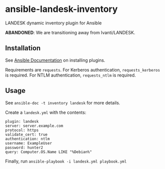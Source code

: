 # ansible-landesk-inventory

LANDESK dynamic inventory plugin for Ansible

**ABANDONED**: We are transitioning away from Ivanti/LANDESK.

## Installation
See [Ansible Documentation](https://docs.ansible.com/ansible/latest/dev_guide/developing_locally.html#adding-a-plugin-locally) on installing plugins.

Requirements are `requests`.
For Kerberos authentication, `requests_kerberos` is required.
For NTLM authentication, `requests_ntlm` is required.

## Usage
See `ansible-doc -t inventory landesk` for more details.

Create a `landesk.yml` with the contents:
```
plugin: landesk
server: server.example.com
protocol: https
validate_cert: true
authentication: ntlm
username: ExampleUser
password: hunter2
query: Computer.OS.Name LIKE "%Debian%"
```

Finally, run `ansible-playbook -i landesk.yml playbook.yml`

